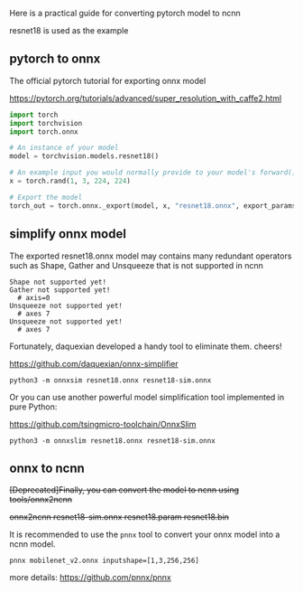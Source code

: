 Here is a practical guide for converting pytorch model to ncnn

resnet18 is used as the example

## pytorch to onnx

The official pytorch tutorial for exporting onnx model

https://pytorch.org/tutorials/advanced/super_resolution_with_caffe2.html

```python
import torch
import torchvision
import torch.onnx

# An instance of your model
model = torchvision.models.resnet18()

# An example input you would normally provide to your model's forward() method
x = torch.rand(1, 3, 224, 224)

# Export the model
torch_out = torch.onnx._export(model, x, "resnet18.onnx", export_params=True)
```

## simplify onnx model

The exported resnet18.onnx model may contains many redundant operators such as Shape, Gather and Unsqueeze that is not supported in ncnn

```
Shape not supported yet!
Gather not supported yet!
  # axis=0
Unsqueeze not supported yet!
  # axes 7
Unsqueeze not supported yet!
  # axes 7
```

Fortunately, daquexian developed a handy tool to eliminate them. cheers!

https://github.com/daquexian/onnx-simplifier

```
python3 -m onnxsim resnet18.onnx resnet18-sim.onnx
```

Or you can use another powerful model simplification tool implemented in pure Python:

https://github.com/tsingmicro-toolchain/OnnxSlim

```
python3 -m onnxslim resnet18.onnx resnet18-sim.onnx
```


## onnx to ncnn


~~[Deprecated]Finally, you can convert the model to ncnn using tools/onnx2ncnn~~

~~onnx2ncnn resnet18-sim.onnx resnet18.param resnet18.bin~~

It is recommended to use the `pnnx` tool to convert your onnx model into a ncnn model.

```
pnnx mobilenet_v2.onnx inputshape=[1,3,256,256]
```

more details: https://github.com/pnnx/pnnx
